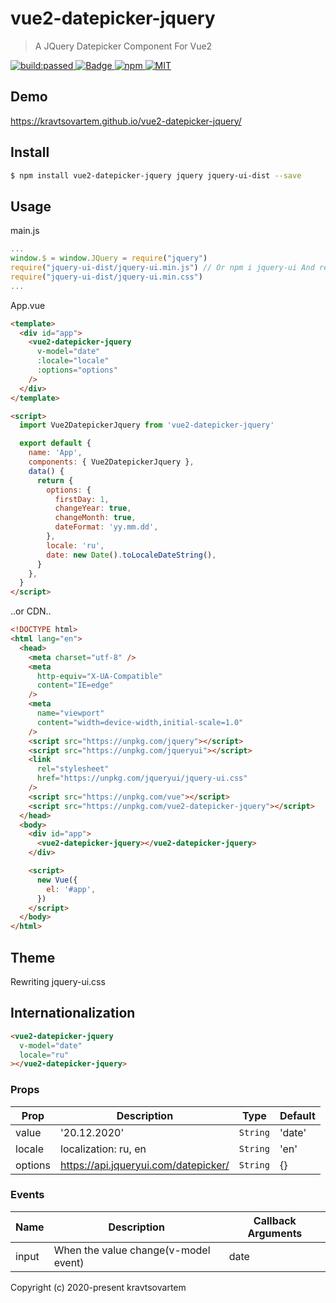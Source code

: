 # vue2-datepicker-jquery

> A JQuery Datepicker Component For Vue2

<a href="https://travis-ci.org/kravtsovartem/vue2-datepicker-jquery">
  <img src="https://travis-ci.org/kravtsovartem/vue2-datepicker-jquery.svg?branch=master" alt="build:passed">
</a>
<a href="https://coveralls.io/github/kravtsovartem/vue2-datepicker-jquery">
  <img src="https://coveralls.io/repos/github/kravtsovartem/vue2-datepicker-jquery/badge.svg?branch=master&service=github" alt="Badge">
</a>
<a href="https://www.npmjs.com/package/vue2-datepicker-jquery">
  <img src="https://img.shields.io/npm/v/vue2-datepicker-jquery.svg" alt="npm">
</a>
<a href="LICENSE">
  <img src="https://img.shields.io/badge/License-MIT-yellow.svg" alt="MIT">
</a>


## Demo

<https://kravtsovartem.github.io/vue2-datepicker-jquery/>

## Install

```bash
$ npm install vue2-datepicker-jquery jquery jquery-ui-dist --save
```

## Usage

main.js

```js
...
window.$ = window.JQuery = require("jquery")
require("jquery-ui-dist/jquery-ui.min.js") // Or npm i jquery-ui And require('jquery-ui/ui/widgets/datepicker') (more small bundle)
require("jquery-ui-dist/jquery-ui.min.css")
...
```

App.vue

```html
<template>
  <div id="app">
    <vue2-datepicker-jquery
      v-model="date"
      :locale="locale"
      :options="options"
    />
  </div>
</template>

<script>
  import Vue2DatepickerJquery from 'vue2-datepicker-jquery'

  export default {
    name: 'App',
    components: { Vue2DatepickerJquery },
    data() {
      return {
        options: {
          firstDay: 1,
          changeYear: true,
          changeMonth: true,
          dateFormat: 'yy.mm.dd',
        },
        locale: 'ru',
        date: new Date().toLocaleDateString(),
      }
    },
  }
</script>
```

..or CDN..

```html
<!DOCTYPE html>
<html lang="en">
  <head>
    <meta charset="utf-8" />
    <meta
      http-equiv="X-UA-Compatible"
      content="IE=edge"
    />
    <meta
      name="viewport"
      content="width=device-width,initial-scale=1.0"
    />
    <script src="https://unpkg.com/jquery"></script>
    <script src="https://unpkg.com/jqueryui"></script>
    <link
      rel="stylesheet"
      href="https://unpkg.com/jqueryui/jquery-ui.css"
    />
    <script src="https://unpkg.com/vue"></script>
    <script src="https://unpkg.com/vue2-datepicker-jquery"></script>
  </head>
  <body>
    <div id="app">
      <vue2-datepicker-jquery></vue2-datepicker-jquery>
    </div>

    <script>
      new Vue({
        el: '#app',
      })
    </script>
  </body>
</html>
```

## Theme

Rewriting jquery-ui.css

## Internationalization

```html
<vue2-datepicker-jquery
  v-model="date"
  locale="ru"
></vue2-datepicker-jquery>
```

### Props

| Prop    | Description                          | Type     | Default |
| ------- | ------------------------------------ | -------- | ------- |
| value   | '20.12.2020'                         | `String` | 'date'  |
| locale  | localization: ru, en                 | `String` | 'en'    |
| options | https://api.jqueryui.com/datepicker/ | `String` | {}      |

### Events

| Name  | Description                          | Callback Arguments |
| ----- | ------------------------------------ | ------------------ |
| input | When the value change(v-model event) | date               |

Copyright (c) 2020-present kravtsovartem
